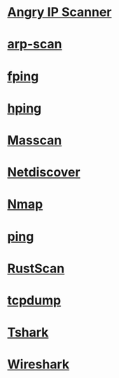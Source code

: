 # [Angry IP Scanner](AngryIPScanner/README.md)

# [arp-scan](arp-scan/README.md)

# [fping](fping/README.md)

# [hping](hping/README.md)

# [Masscan](Masscan/README.md)

# [Netdiscover](Netdiscover/README.md)

# [Nmap](Nmap/README.md)

# [ping](ping/README.md)

# [RustScan](RustScan/README.md)

# [tcpdump](tcpdump/README.md)

# [Tshark](Tshark/README.md)

# [Wireshark](Wireshark/README.md)
